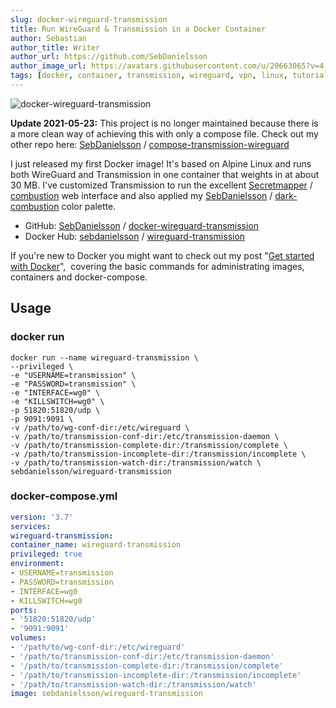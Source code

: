 ```yaml
---
slug: docker-wireguard-transmission
title: Run WireGuard & Transmission in a Docker Container
author: Sebastian
author_title: Writer
author_url: https://github.com/SebDanielsson
author_image_url: https://avatars.githubusercontent.com/u/20663065?v=4
tags: [docker, container, transmission, wireguard, vpn, linux, tutorial, guide]
---
```


![docker-wireguard-transmission](/img/docker-wireguard-transmission.webp)

**Update 2021-05-23:** This project is no longer maintained because there is a more clean way of achieving this with only a compose file.
Check out my other repo here: [SebDanielsson](https://github.com/SebDanielsson) / [compose-transmission-wireguard](https://github.com/SebDanielsson/compose-transmission-wireguard)

I just released my first Docker image! It's based on Alpine Linux and runs both WireGuard and Transmission in one container that weights in at about 30 MB. I've customized Transmission to run the excellent [Secretmapper](https://github.com/Secretmapper) / [combustion](https://github.com/Secretmapper/combustion) web interface and also applied my [SebDanielsson](https://github.com/SebDanielsson) / [dark-combustion](https://github.com/SebDanielsson/dark-combustion) color palette.

<!--truncate-->

* GitHub: [SebDanielsson](https://github.com/SebDanielsson) / [docker-wireguard-transmission](https://github.com/SebDanielsson/docker-wireguard-transmission)
* Docker Hub: [sebdanielsson](https://hub.docker.com/u/sebdanielsson) / [wireguard-transmission](https://hub.docker.com/r/sebdanielsson/wireguard-transmission)

If you're new to Docker you might want to check out my post "[Get started with Docker](/get-started-with-docker)",  covering the basic commands for administrating images, containers and docker-compose.

## Usage

### docker run
```
docker run --name wireguard-transmission \
--privileged \
-e "USERNAME=transmission" \
-e "PASSWORD=transmission" \
-e "INTERFACE=wg0" \
-e "KILLSWITCH=wg0" \
-p 51820:51820/udp \
-p 9091:9091 \
-v /path/to/wg-conf-dir:/etc/wireguard \
-v /path/to/transmission-conf-dir:/etc/transmission-daemon \
-v /path/to/transmission-complete-dir:/transmission/complete \
-v /path/to/transmission-incomplete-dir:/transmission/incomplete \
-v /path/to/transmission-watch-dir:/transmission/watch \
sebdanielsson/wireguard-transmission
```

### docker-compose.yml
```yaml
version: '3.7'
services:
wireguard-transmission:
container_name: wireguard-transmission
privileged: true
environment:
- USERNAME=transmission
- PASSWORD=transmission
- INTERFACE=wg0
- KILLSWITCH=wg0
ports:
- '51820:51820/udp'
- '9091:9091'
volumes:
- '/path/to/wg-conf-dir:/etc/wireguard'
- '/path/to/transmission-conf-dir:/etc/transmission-daemon'
- '/path/to/transmission-complete-dir:/transmission/complete'
- '/path/to/transmission-incomplete-dir:/transmission/incomplete'
- '/path/to/transmission-watch-dir:/transmission/watch'
image: sebdanielsson/wireguard-transmission
```
